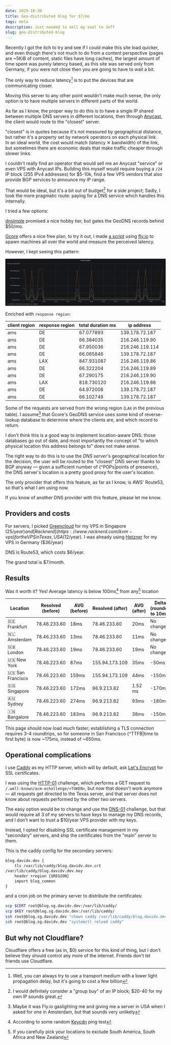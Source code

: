 ```yaml
---
date: 2025-10-30
title: Geo-distributed blog for $7/mo
tags: meta
description: Just needed to sell my soul to Jeff
slug: geo-distributed-blog
---
```


Recently I got the itch to try and see if I could make this site load quicker, and even though there's not much to do
from a content perspective (pages are ~5KiB of content, static files have long caches), the largest
amount of time spent was purely latency based, as this site was served only from Germany, if you were not close
then you are going to have to wait a bit.

The only way to reduce latency[^transport-medium] is to put the devices that are communicating closer.

[^transport-medium]: Well, you can always try to use a transport medium with a lower light propagation delay, but it's going to cost a few billion

Moving this server to any other point wouldn't make much sense, the only option is to have multiple servers in 
different parts of the world.

As far as I know, the proper way to do this is to have a single IP shared between multiple DNS servers in different locations,
then through [Anycast](https://en.wikipedia.org/wiki/Anycast), the client would route to the "closest" server.

<div class="aside">
"closest" is in quotes because it's not measured by geographical distance, but rather it's a property set by network operators on each physical link.
<br/>
In an ideal world, the cost would match (latency ✕ bandwidth) of the link, but sometimes there are economic deals that make traffic cheaper through slower links.
</div>


I couldn't really find an operator that would sell me an Anycast "service" or even VPS with Anycast IPs. Building this myself would require buying a `/24` IP block (255 IPv4 addresses) for $5-10k, find a few VPS vendors that also provide BGP services to announce my IP range.

That would be ideal, but it's a bit out of budget[^budget] for a side project; Sadly, I took the more pragmatic route:
paying for a DNS service which handles this internally.

[^budget]: I would definitely consider a "group buy" of an IP block; $20-40 for my own IP sounds great.

I tried a few options:

[dnsimple](https://dnsimple.com/) promised a nice hobby tier, but gates the GeoDNS records behind $50/mo.

[Gcore](https://gcore.com/dns) offers a nice free plan, to try it out, I made [a script](https://github.com/DavidVentura/http-measurement)
using [fly.io](https://fly.io) to spawn machines all over the world and measure the perceived latency.

However, I kept seeing this pattern:

![](assets/ams_small.png)

Enriched with `response region`:

|client region | response region | total duration ms |   ip address   |
|--------------|-----------------|-------------------|-----------------
|ams           | DE              |         67.077893 | 139.178.72.187 |
|ams           | DE              |         66.384035 | 216.246.119.90 |
|ams           | DE              |         67.950036 | 216.246.119.114|
|ams           | DE              |         66.065846 | 139.178.72.187 |
|ams           | LAX             |        847.931087 | 216.246.119.86 |
|ams           | DE              |         66.322204 | 216.246.119.89 |
|ams           | DE              |         67.290175 | 216.246.119.90 |
|ams           | LAX             |        818.730120 | 216.246.119.86 |
|ams           | DE              |         64.972008 | 139.178.72.187 |
|ams           | DE              |         66.102748 | 139.178.72.187 |

Some of the requests are served from the wrong region (`LAX` in the previous table). I assume[^gaslight] that Gcore's GeoDNS service uses some kind of reverse-lookup
database to determine where the clients are, and which record to return.

[^gaslight]: Maybe it was Fly.io gaslighting me and giving me a server in USA when I asked for one in Amsterdam, but that sounds very unlikely

I don't think this is a good way to implement location-aware DNS: those databases go out of date, and most importantly the concept of "to which physical location this address belongs to" does not make sense.


The right way to do this is to use the _DNS server_'s geographical location for the decision, the user will be routed to the "closest" DNS server thanks to BGP anyway &mdash; given a sufficient number of {^POPs|points of presence}, the DNS server's location is a pretty good proxy for the user's location.

The only provider that offers this feature, as far as I know, is AWS' Route53, so that's what I am using now.

If you know of another DNS provider with this feature, please let me know.


## Providers and costs

For servers, I picked [Greencloud](https://greencloudvps.com/) for my VPS in Singapore ($25/year) and [Racknerd](https://www.racknerd.com/kvm-vps) for the VPS in Texas, USA ($12/year). I was already using [Hetzner](https://www.hetzner.com/cloud/) for my VPS in Germany ($36/year)

DNS is Route53, which costs $6/year.

The grand total is $7/month.

## Results

Was it worth it? Yes! Average latency is below 100ms[^pingcdn] from any[^locations] location

[^pingcdn]: According to some random [Keycdn](https://tools.keycdn.com/ping) ping test
[^locations]: If you carefully pick your locations to exclude South America, South Africa and New Zealand

| Location           |Resolved (before)| AVG (before) | Resolved (after) | AVG (after) | Delta (rounded to 10ms) |
|--------------------|-----------------|-----------|----------------|-----------|--------------|
| 🇩🇪 Frankfurt     | 78.46.233.60    | 18ms  | 78.46.233.60   |  20ms  | No change |
| 🇳🇱 Amsterdam     | 78.46.233.60    | 13ms  | 78.46.233.60   |  11ms | No change |
| 🇬🇧 London        | 78.46.233.60    | 19ms  | 78.46.233.60   |  19ms | No change |
| 🇺🇸 New York      | 78.46.223.60    | 87ms  | 155.94.173.109 |  35ms | -50ms |
| 🇺🇸 San Francisco | 78.46.223.60    | 159ms | 155.94.173.109 |  44ms | -150ms |
| 🇸🇬 Singapore     | 78.46.223.60    | 172ms  | 96.9.213.82    |  1.52 ms  | -170ms |
| 🇦🇺 Sydney        | 78.46.223.60    | 274ms | 96.9.213.82    |  93ms | -180ms |
| 🇮🇳 Bangalore     | 78.46.223.60    | 183ms | 96.9.213.82    |  38ms | -150ms |

This page should now load much faster; establishing a TLS connection requires 3&ndash;4 roundtrips, so for someone in San Francisco {^TTFB|time to first byte} is now ~175ms, instead of ~650ms.

## Operational complications

I use [Caddy](https://github.com/caddyserver/caddy) as my HTTP server, which will by default, ask [Let's Encrypt](https://letsencrypt.org/) for SSL certificates.

I was using the [HTTP-01](https://letsencrypt.org/docs/challenge-types/#http-01-challenge) challenge, which performs a GET request to `/.well-known/acm-echallenge/<TOKEN>`, but now that doesn't work anymore &mdash; all requests get directed to the Texas server, and that server does not know about requests performed by the other two servers.

The easy option would be to change and use the [DNS-01](https://letsencrypt.org/docs/challenge-types/#dns-01-challenge) challenge, but that would require all 3 of my servers to have keys to manage my DNS records, and I don't want to trust a $10/year VPS provider with my keys.

Instead, I opted for disabling SSL certificate management in my "secondary" servers, and ship the certificates from the "main" server to them.

This is the caddy config for the secondary servers:

```text
blog.davidv.dev {
    tls /var/lib/caddy/blog.davidv.dev.crt /var/lib/caddy/blog.davidv.dev.key
    header +region {$REGION}
    import blog_common
}
```

and a cron job on the primary server to distribute the certificates:

```bash
scp $CERT root@blog.sg.davidv.dev:/var/lib/caddy/
scp $KEY root@blog.sg.davidv.dev:/var/lib/caddy/
ssh root@blog.sg.davidv.dev "chown caddy /var/lib/caddy/blog.davidv.dev.*"
ssh root@blog.sg.davidv.dev "systemctl reload caddy"
```


## But why not Cloudflare?

Cloudflare offers a free (as in, $0) service for this kind of thing, but I don't believe they should control any more of the internet. Friends don't let friends use Cloudflare.
